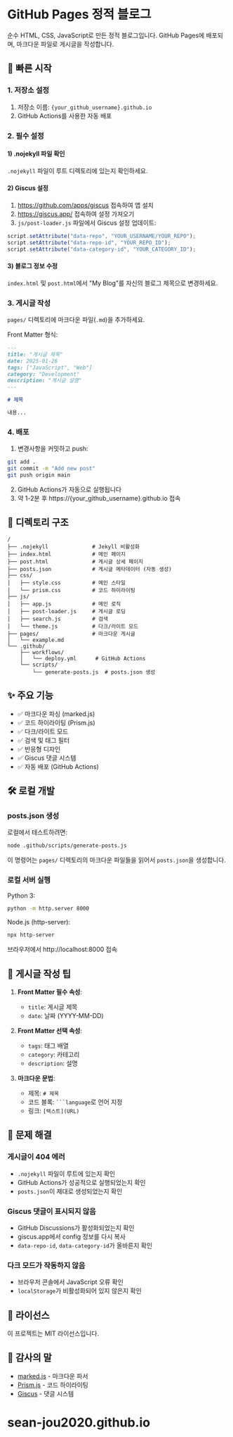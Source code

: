# GitHub Pages 정적 블로그

순수 HTML, CSS, JavaScript로 만든 정적 블로그입니다. GitHub Pages에 배포되며, 마크다운 파일로 게시글을 작성합니다.

## 🚀 빠른 시작

### 1. 저장소 설정

1. 저장소 이름: `{your_github_username}.github.io`
2. GitHub Actions를 사용한 자동 배포

### 2. 필수 설정

#### 1) .nojekyll 파일 확인

`.nojekyll` 파일이 루트 디렉토리에 있는지 확인하세요.

#### 2) Giscus 설정

1. https://github.com/apps/giscus 접속하여 앱 설치
2. https://giscus.app/ 접속하여 설정 가져오기
3. `js/post-loader.js` 파일에서 Giscus 설정 업데이트:

```javascript
script.setAttribute("data-repo", "YOUR_USERNAME/YOUR_REPO");
script.setAttribute("data-repo-id", "YOUR_REPO_ID");
script.setAttribute("data-category-id", "YOUR_CATEGORY_ID");
```

#### 3) 블로그 정보 수정

`index.html` 및 `post.html`에서 "My Blog"를 자신의 블로그 제목으로 변경하세요.

### 3. 게시글 작성

`pages/` 디렉토리에 마크다운 파일(`.md`)을 추가하세요.

Front Matter 형식:

```markdown
---
title: "게시글 제목"
date: 2025-01-26
tags: ["JavaScript", "Web"]
category: "Development"
description: "게시글 설명"
---

# 제목

내용...
```

### 4. 배포

1. 변경사항을 커밋하고 push:

```bash
git add .
git commit -m "Add new post"
git push origin main
```

2. GitHub Actions가 자동으로 실행됩니다
3. 약 1-2분 후 https://{your_github_username}.github.io 접속

## 📁 디렉토리 구조

```
/
├── .nojekyll              # Jekyll 비활성화
├── index.html             # 메인 페이지
├── post.html              # 게시글 상세 페이지
├── posts.json             # 게시글 메타데이터 (자동 생성)
├── css/
│   ├── style.css          # 메인 스타일
│   └── prism.css          # 코드 하이라이팅
├── js/
│   ├── app.js             # 메인 로직
│   ├── post-loader.js     # 게시글 로딩
│   ├── search.js          # 검색
│   └── theme.js           # 다크/라이트 모드
├── pages/                 # 마크다운 게시글
│   └── example.md
└── .github/
    ├── workflows/
    │   └── deploy.yml      # GitHub Actions
    └── scripts/
        └── generate-posts.js  # posts.json 생성
```

## ✨ 주요 기능

- ✅ 마크다운 파싱 (marked.js)
- ✅ 코드 하이라이팅 (Prism.js)
- ✅ 다크/라이트 모드
- ✅ 검색 및 태그 필터
- ✅ 반응형 디자인
- ✅ Giscus 댓글 시스템
- ✅ 자동 배포 (GitHub Actions)

## 🛠️ 로컬 개발

### posts.json 생성

로컬에서 테스트하려면:

```bash
node .github/scripts/generate-posts.js
```

이 명령어는 `pages/` 디렉토리의 마크다운 파일들을 읽어서 `posts.json`을 생성합니다.

### 로컬 서버 실행

Python 3:

```bash
python -m http.server 8000
```

Node.js (http-server):

```bash
npx http-server
```

브라우저에서 http://localhost:8000 접속

## 📝 게시글 작성 팁

1. **Front Matter 필수 속성**:

   - `title`: 게시글 제목
   - `date`: 날짜 (YYYY-MM-DD)

2. **Front Matter 선택 속성**:

   - `tags`: 태그 배열
   - `category`: 카테고리
   - `description`: 설명

3. **마크다운 문법**:
   - 제목: `# 제목`
   - 코드 블록: ` ```language `로 언어 지정
   - 링크: `[텍스트](URL)`

## 🔧 문제 해결

### 게시글이 404 에러

- `.nojekyll` 파일이 루트에 있는지 확인
- GitHub Actions가 성공적으로 실행되었는지 확인
- `posts.json`이 제대로 생성되었는지 확인

### Giscus 댓글이 표시되지 않음

- GitHub Discussions가 활성화되었는지 확인
- giscus.app에서 config 정보를 다시 복사
- `data-repo-id`, `data-category-id`가 올바른지 확인

### 다크 모드가 작동하지 않음

- 브라우저 콘솔에서 JavaScript 오류 확인
- `localStorage`가 비활성화되어 있지 않은지 확인

## 📄 라이선스

이 프로젝트는 MIT 라이선스입니다.

## 🙏 감사의 말

- [marked.js](https://github.com/markedjs/marked) - 마크다운 파서
- [Prism.js](https://prismjs.com/) - 코드 하이라이팅
- [Giscus](https://giscus.app/) - 댓글 시스템
# sean-jou2020.github.io

